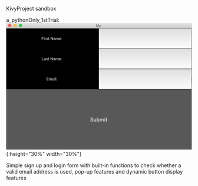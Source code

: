 KivyProject sandbox

a_pythonOnly_1stTrial:
![a_dirImage](/a_pythonOnly_1stTrial/trial.png){:height="30%" width="30%"}


Simple sign up and login form with built-in functions to check whether a valid email address is used, pop-up features and dynamic button display features
